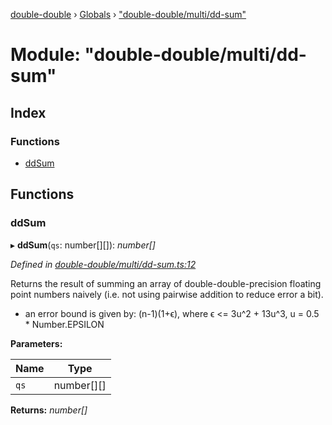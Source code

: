 [double-double](../README.md) › [Globals](../globals.md) › ["double-double/multi/dd-sum"](_double_double_multi_dd_sum_.md)

# Module: "double-double/multi/dd-sum"

## Index

### Functions

* [ddSum](_double_double_multi_dd_sum_.md#ddsum)

## Functions

###  ddSum

▸ **ddSum**(`qs`: number[][]): *number[]*

*Defined in [double-double/multi/dd-sum.ts:12](https://github.com/FlorisSteenkamp/double-double/blob/bf93768/src/double-double/multi/dd-sum.ts#L12)*

Returns the result of summing an array of double-double-precision floating
point numbers naively (i.e. not using pairwise addition to reduce error a bit).

* an error bound is given by: (n-1)(1+ϵ),
where ϵ <= 3u^2 + 13u^3, u = 0.5 * Number.EPSILON

**Parameters:**

Name | Type |
------ | ------ |
`qs` | number[][] |

**Returns:** *number[]*
